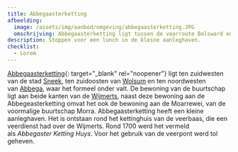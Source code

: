 ```yaml
---
title: Abbegaasterketting
afbeelding:
  image: /assets/img/aanbod/omgeving/abbegaasterketting.JPG
  omschrijving: Abbegaasterketting ligt tussen de vaarroute Bolsward en Sneek
description: Stoppen voor een lunch in de kleine aanleghaven.
checklist:
  - Lorem
---
```


[Abbegaasterketting](https://nl.wikipedia.org/wiki/Abbegaasterketting){: target="_blank" rel="noopener"} ligt ten zuidwesten van de stad&nbsp;[Sneek](https://nl.wikipedia.org/wiki/Sneek_&#40;stad&#41;), ten zuidoosten van&nbsp;[Wolsum](https://nl.wikipedia.org/wiki/Wolsum)&nbsp;en ten noordwesten van&nbsp;[Abbega](https://nl.wikipedia.org/wiki/Abbega), waar het formeel onder valt. De bewoning van de buurtschap ligt aan beide kanten van de&nbsp;[Wijmerts](https://nl.wikipedia.org/wiki/Wijmerts), naast deze bewoning aan de Abbegeasterketting omvat het ook de bewoning aan de Moarrewei, van de voormalige buurtschap Morra. Abbegaasterketting heeft een kleine aanleghaven. Het is ontstaan rond het kettinghuis van de veerbaas, die een veerdienst had over de Wijmerts. Rond 1700 werd het vermeld als&nbsp;_Abbegaster Ketting Huys_. Voor het gebruik van de veerpont werd tol geheven.
